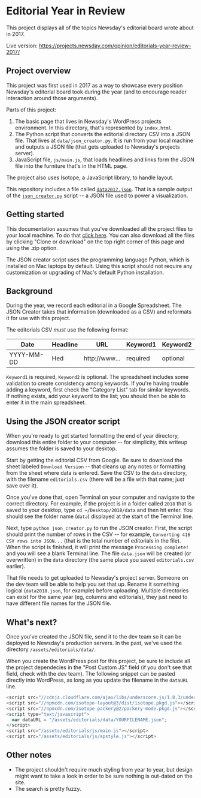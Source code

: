 # Editorial Year in Review
This project displays all of the topics Newsday's editorial board wrote about in 2017.

Live version: https://projects.newsday.com/opinion/editorials-year-review-2017/

## Project overview
This project was first used in 2017 as a way to showcase every position Newsday's
editorial board took during the year (and to encourage reader interaction around
those arguments).

Parts of this project:
1. The basic page that lives in Newsday's WordPress projects environment. In this
directory, that's represented by `index.html`.
2. The Python script that converts the editorial directory CSV into a JSON file.
That lives at `data/json_creator.py`. It is run from your local machine and
outputs a JSON file (that gets uploaded to Newsday's projects server).
3. JavaScript file, `js/main.js`, that loads headlines and links form the JSON
file into the furniture that's in the HTML page.

The project also uses Isotope, a JavaScript library, to handle layout.

This repository includes a file called [`data2017.json`](https://github.com/sguzik/Year-in-Review/blob/master/data/data2017.json).
That is a sample output of the [`json_creator.py`](https://github.com/sguzik/Year-in-Review/blob/master/data/json_creator.py)
script -- a JSON file used to power a visualization.

## Getting started
This documentation assumes that you've downloaded all the project files to your
local machine. To do that [click here](https://github.com/sguzik/Year-in-Review/archive/master.zip).
You can also download all the files by clicking "Clone or download" on the top
right corner of this page and using the .zip option.

The JSON creator script uses the programming language Python, which is installed
on Mac laptops by default. Using this script should not require any customization
or upgrading of Mac's default Python installation.

## Background
During the year, we record each editorial in a Google Spreadsheet. The JSON
Creator takes that information (downloaded as a CSV) and reformats it for use
with this project.

The editorials CSV *must* use the following format:

|Date      |Headline|URL           |Keyword1|Keyword2|
|----------|--------|--------------|--------|--------|
|YYYY-MM-DD|Hed     |http://www... |required|optional|

`Keyword1` is required, `Keyword2` is optional. The spreadsheet includes some
validation to create consistency among keywords. If you're having trouble adding
a keyword, first check the "Category List" tab for similar keywords. If nothing
exists, add your keyword to the list; you should then be able to enter it in the
main spreadsheet.

## Using the JSON creator script
When you're ready to get started formatting the end of year directory, download
this entire folder to your computer -- for simplicity, this writeup assumes the
folder is saved to your desktop.

Start by getting the editorial CSV from Google. Be sure to download the sheet
labeled `Download Version` -- that cleans up any notes or formatting from the
sheet where data is entered. Save the CSV to the `data` directory, with
the filename `editorials.csv` (there will be a file with that name; just save
over it).

Once you've done that, open Terminal on your computer and navigate to the
correct directory. For example, if the project is in a folder called `2018` that
is saved to your desktop, type `cd ~/Desktop/2018/data` and then hit enter. You
should see the folder name (`data`) displayed at the start of the Terminal line.

Next, type `python json_creator.py` to run the JSON creator. First, the script
should print the number of rows in the CSV -- for example, `Converting 416 CSV
rows into JSON...` (that is the total number of editorials in the file).
When the script is finished, it will print the message `Processing complete!`
and you will see a blank Terminal line. The file `data.json` will be created
(or overwritten) in the `data` directory (the same  place you saved
`editorials.csv` earlier).

That file needs to get uploaded to Newsday's project server. Someone on the dev
team will be able to help you set that up. Rename it something logical
(`data2018.json`, for example) before uploading. Multiple directories can exist
for the same year (eg, columns and editorials), they just need to have different
file names for the JSON file.

## What's next?
Once you've created the JSON file, send it to the dev team so it can be deployed
to Newsday's production servers. In the past, we've used the directory
`/assets/editorials/data/`.

When you create the WordPress post for this project, be sure to include all the
project dependecies in the "Post Custom JS" field (if you don't see that field,
check with the dev team). The following snippet can be pasted directly into
WordPress, as long as you update the filename in the `dataURL` line.

```javascript
<script src="//cdnjs.cloudflare.com/ajax/libs/underscore.js/1.8.3/underscore-min.js"></script>
<script src="//npmcdn.com/isotope-layout@3/dist/isotope.pkgd.js"></script>
<script src="//npmcdn.com/isotope-packery@2/packery-mode.pkgd.js"></script>
<script type="text/javascript">
  var dataURL = "/assets/editorials/data/YOURFILENAME.json";
</script>
<script src="/assets/editorials/js/main.js"></script>
<script src="/assets/editorials/js/apstyle.js"></script>
```

## Other notes
* The project shouldn't require much styling from year to year, but design might
want to take a look in order to be sure nothing is out-dated on the site.
* The search is pretty fuzzy.